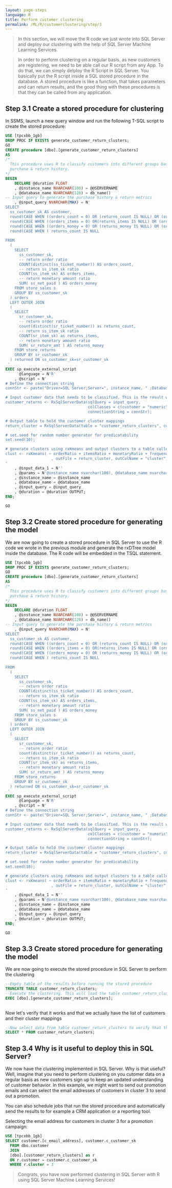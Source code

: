 ```yaml
---
layout: page-steps
language: R
title: Perform customer clustering
permalink: /ML/R/customerclustering/step/3
---
```



>In this section, we will move the R code we just wrote into SQL Server and deploy our clustering with the help of SQL Server Machine Learning Services.

>In order to perform clustering on a regular basis, as new customers are registering, we need to be able call our R script from any App. 
To do that, we can simply delploy the R Script in SQL Server. You basically put the R script inside a SQL stored procedure in the database. A stored procedure is like a function, that takes parameters and can return results, and the good thing with these procedures is that they can be called from any application. 


## Step 3.1 Create a stored procedure for clustering

In SSMS, launch a new query window and run the following T-SQL script to create the stored procedure:

```sql
USE [tpcxbb_1gb]
DROP PROC IF EXISTS generate_customer_return_clusters;
GO
CREATE procedure [dbo].[generate_customer_return_clusters]
AS
/* 
  This procedure uses R to classify customers into different groups based on their
  purchase & return history.
*/
BEGIN
	DECLARE @duration FLOAT
	, @instance_name NVARCHAR(100) = @@SERVERNAME
	, @database_name NVARCHAR(128) = db_name()
-- Input query to generate the purchase history & return metrics
	, @input_query NVARCHAR(MAX) = N'
SELECT
  ss_customer_sk AS customer,
  round(CASE WHEN ((orders_count = 0) OR (returns_count IS NULL) OR (orders_count IS NULL) OR ((returns_count / orders_count) IS NULL) ) THEN 0.0 ELSE (cast(returns_count as nchar(10)) / orders_count) END, 7) AS orderRatio,
  round(CASE WHEN ((orders_items = 0) OR(returns_items IS NULL) OR (orders_items IS NULL) OR ((returns_items / orders_items) IS NULL) ) THEN 0.0 ELSE (cast(returns_items as nchar(10)) / orders_items) END, 7) AS itemsRatio,
  round(CASE WHEN ((orders_money = 0) OR (returns_money IS NULL) OR (orders_money IS NULL) OR ((returns_money / orders_money) IS NULL) ) THEN 0.0 ELSE (cast(returns_money as nchar(10)) / orders_money) END, 7) AS monetaryRatio,
  round(CASE WHEN ( returns_count IS NULL                                                                        ) THEN 0.0 ELSE  returns_count                 END, 0) AS frequency
  
FROM
  (
    SELECT
      ss_customer_sk,
      -- return order ratio
      COUNT(distinct(ss_ticket_number)) AS orders_count,
      -- return ss_item_sk ratio
      COUNT(ss_item_sk) AS orders_items,
      -- return monetary amount ratio
      SUM( ss_net_paid ) AS orders_money
    FROM store_sales s
    GROUP BY ss_customer_sk
  ) orders
  LEFT OUTER JOIN
  (
    SELECT
      sr_customer_sk,
      -- return order ratio
      count(distinct(sr_ticket_number)) as returns_count,
      -- return ss_item_sk ratio
      COUNT(sr_item_sk) as returns_items,
      -- return monetary amount ratio
      SUM( sr_return_amt ) AS returns_money
    FROM store_returns
    GROUP BY sr_customer_sk
  ) returned ON ss_customer_sk=sr_customer_sk 
 '
EXEC sp_execute_external_script
	  @language = N'R'
	, @script = N'
# Define the connection string
connStr <- paste("Driver=SQL Server;Server=", instance_name, " ;Database=", database_name, " ;Trusted_Connection=true;", sep="" );

# Input customer data that needs to be classified. This is the result we get from our query
customer_returns <- RxSqlServerData(sqlQuery = input_query,
									colClasses = c(customer = "numeric", orderRatio = "numeric", itemsRatio = "numeric", monetaryRatio = "numeric", frequency = "numeric"),
									connectionString = connStr);

# Output table to hold the customer cluster mappings
return_cluster = RxSqlServerData(table = "customer_return_clusters", connectionString = connStr);

# set.seed for random number generator for predicatability
set.seed(10);

# generate clusters using rxKmeans and output clusters to a table called "customer_return_clusters".
clust <- rxKmeans( ~ orderRatio + itemsRatio + monetaryRatio + frequency, customer_returns, numClusters = 4
                    , outFile = return_cluster, outColName = "cluster", writeModelVars = TRUE , extraVarsToWrite = c("customer"), overwrite = TRUE);
'
	, @input_data_1 = N''
	, @params = N'@instance_name nvarchar(100), @database_name nvarchar(128), @input_query nvarchar(max), @duration float OUTPUT'
	, @instance_name = @instance_name
	, @database_name = @database_name
	, @input_query = @input_query
	, @duration = @duration OUTPUT;
END;

GO
```

## Step 3.2 Create stored procedure for generating the model

We are now going to create a stored procedure in SQL Server to use the R code we wrote in the previous module and generate the rxDTree model inside the database. The R code will be embedded in the TSQL statement.


  
```sql
USE [tpcxbb_1gb]
DROP PROC IF EXISTS generate_customer_return_clusters;
GO
CREATE procedure [dbo].[generate_customer_return_clusters]
AS
/* 
  This procedure uses R to classify customers into different groups based on their
  purchase & return history.
*/
BEGIN
	DECLARE @duration FLOAT
	, @instance_name NVARCHAR(100) = @@SERVERNAME
	, @database_name NVARCHAR(128) = db_name()
-- Input query to generate the purchase history & return metrics
	, @input_query NVARCHAR(MAX) = N'
SELECT
  ss_customer_sk AS customer,
  round(CASE WHEN ((orders_count = 0) OR (returns_count IS NULL) OR (orders_count IS NULL) OR ((returns_count / orders_count) IS NULL) ) THEN 0.0 ELSE (cast(returns_count as nchar(10)) / orders_count) END, 7) AS orderRatio,
  round(CASE WHEN ((orders_items = 0) OR(returns_items IS NULL) OR (orders_items IS NULL) OR ((returns_items / orders_items) IS NULL) ) THEN 0.0 ELSE (cast(returns_items as nchar(10)) / orders_items) END, 7) AS itemsRatio,
  round(CASE WHEN ((orders_money = 0) OR (returns_money IS NULL) OR (orders_money IS NULL) OR ((returns_money / orders_money) IS NULL) ) THEN 0.0 ELSE (cast(returns_money as nchar(10)) / orders_money) END, 7) AS monetaryRatio,
  round(CASE WHEN ( returns_count IS NULL                                                                        ) THEN 0.0 ELSE  returns_count                 END, 0) AS frequency
  
FROM
  (
    SELECT
      ss_customer_sk,
      -- return order ratio
      COUNT(distinct(ss_ticket_number)) AS orders_count,
      -- return ss_item_sk ratio
      COUNT(ss_item_sk) AS orders_items,
      -- return monetary amount ratio
      SUM( ss_net_paid ) AS orders_money
    FROM store_sales s
    GROUP BY ss_customer_sk
  ) orders
  LEFT OUTER JOIN
  (
    SELECT
      sr_customer_sk,
      -- return order ratio
      count(distinct(sr_ticket_number)) as returns_count,
      -- return ss_item_sk ratio
      COUNT(sr_item_sk) as returns_items,
      -- return monetary amount ratio
      SUM( sr_return_amt ) AS returns_money
    FROM store_returns
    GROUP BY sr_customer_sk
  ) returned ON ss_customer_sk=sr_customer_sk 
 '
EXEC sp_execute_external_script
	  @language = N'R'
	, @script = N'
# Define the connection string
connStr <- paste("Driver=SQL Server;Server=", instance_name, " ;Database=", database_name, " ;Trusted_Connection=true;", sep="" );

# Input customer data that needs to be classified. This is the result we get from our query
customer_returns <- RxSqlServerData(sqlQuery = input_query,
									colClasses = c(customer = "numeric", orderRatio = "numeric", itemsRatio = "numeric", monetaryRatio = "numeric", frequency = "numeric"),
									connectionString = connStr);

# Output table to hold the customer cluster mappings
return_cluster = RxSqlServerData(table = "customer_return_clusters", connectionString = connStr);

# set.seed for random number generator for predicatability
set.seed(10);

# generate clusters using rxKmeans and output clusters to a table called "customer_return_clusters".
clust <- rxKmeans( ~ orderRatio + itemsRatio + monetaryRatio + frequency, customer_returns, numClusters = 4
                    , outFile = return_cluster, outColName = "cluster", writeModelVars = TRUE , extraVarsToWrite = c("customer"), overwrite = TRUE);
'
	, @input_data_1 = N''
	, @params = N'@instance_name nvarchar(100), @database_name nvarchar(128), @input_query nvarchar(max), @duration float OUTPUT'
	, @instance_name = @instance_name
	, @database_name = @database_name
	, @input_query = @input_query
	, @duration = @duration OUTPUT;
END;

GO
```

## Step 3.3 Create stored procedure for generating the model

We are now going to execute the stored procedure in SQL Server to perform the clustering 

```sql
--Empty table of the results before running the stored procedure
TRUNCATE TABLE customer_return_clusters;
--Execute the clustering. This will load the table customer_return_clusters with cluster mappings
EXEC [dbo].[generate_customer_return_clusters];
                               
```

Now let's verify that it works and that we actually have the list of customers and their cluster mappings

```sql             
--Now select data from table customer_return_clusters to verify that the clustering data was loaded
SELECT * FROM customer_return_clusters;

```

## Step 3.4 Why is it useful to deploy this in SQL Server?

We now have the clustering implemented in SQL Server. Why is that useful?
Well, imagine that you need to perform clustering on you cutomer data on a regular basis as new customers sign up to keep an updated understanding of customer behavior. In this example, we might want to send out promotion emails and can select the email addresses of customers in cluster 3 to send out a promotion.

 You can also schedule jobs that run the stored procedure and automatically send the results to for example a CRM application or a reporting tool. 

Selecting the email address for customers in cluster 3 for a promotion campaign:

```sql
USE [tpcxbb_1gb]
SELECT customer.[c_email_address], customer.c_customer_sk
  FROM dbo.customer
  JOIN 
  [dbo].[customer_return_clusters] as r
  ON r.customer = customer.c_customer_sk
  WHERE r.cluster = 3
```

> Congrats, you have now performed clustering in SQL Server with R using SQL Server Machine Learning Services! 
